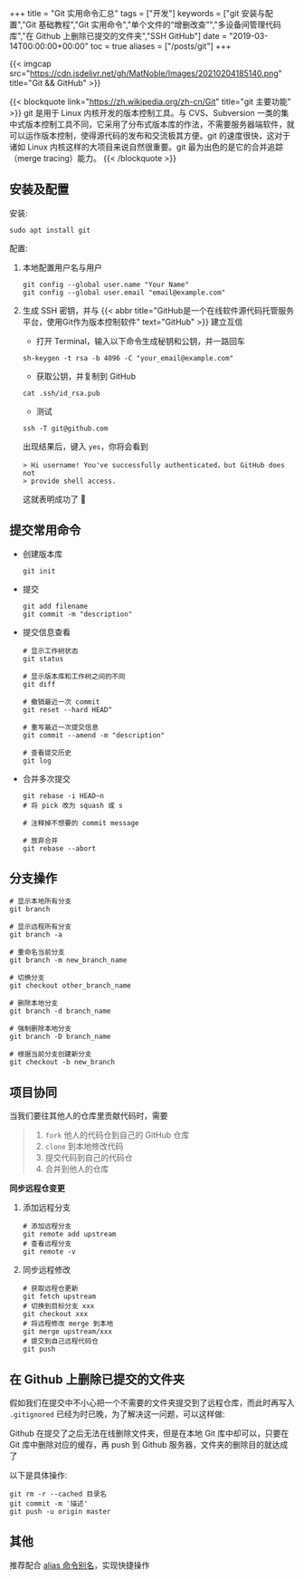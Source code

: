 +++
title = "Git 实用命令汇总"
tags = ["开发"]
keywords = ["git 安装与配置","Git 基础教程","Git 实用命令","单个文件的“增删改查”","多设备间管理代码库","在 Github 上删除已提交的文件夹","SSH GitHub"]
date = "2019-03-14T00:00:00+00:00"
toc = true
aliases = ["/posts/git"]
+++

{{< imgcap src="https://cdn.jsdelivr.net/gh/MatNoble/Images/20210204185140.png" title="Git && GitHub" >}}

{{< blockquote link="https://zh.wikipedia.org/zh-cn/Git" title="git 主要功能" >}}
git 是用于 Linux 内核开发的版本控制工具。与 CVS、Subversion 一类的集中式版本控制工具不同，它采用了分布式版本库的作法，不需要服务器端软件，就可以运作版本控制，使得源代码的发布和交流极其方便。git 的速度很快，这对于诸如 Linux 内核这样的大项目来说自然很重要。git 最为出色的是它的合并追踪（merge tracing）能力。
{{< /blockquote >}}

## 安装及配置

安装:

```shell
sudo apt install git
```

配置:

1. 本地配置用户名与用户

   ```shell
   git config --global user.name "Your Name"
   git config --global user.email "email@example.com"
   ```

2. 生成 SSH 密钥，并与 {{< abbr title="GitHub是一个在线软件源代码托管服务平台，使用Git作为版本控制软件" text="GitHub" >}} 建立互信

   - 打开 Terminal，输入以下命令生成秘钥和公钥，并一路回车

   ```shell
   sh-keygen -t rsa -b 4096 -C "your_email@example.com"
   ```

   - 获取公钥，并复制到 GitHub

   ```shell
   cat .ssh/id_rsa.pub
   ```

   - 测试

   ```shell
   ssh -T git@github.com
   ```

   出现结果后，键入 `yes`，你将会看到

   ```shell
   > Hi username! You've successfully authenticated，but GitHub does not
   > provide shell access.
   ```

   这就表明成功了 🎉

## 提交常用命令

- 创建版本库

  ```shell
  git init
  ```

- 提交

  ```shell
  git add filename
  git commit -m "description"
  ```

- 提交信息查看

  ```shell
  # 显示工作树状态
  git status

  # 显示版本库和工作树之间的不同
  git diff

  # 撤销最近一次 commit
  git reset --hard HEAD^

  # 重写最近一次提交信息
  git commit --amend -m "description"

  # 查看提交历史
  git log
  ```

- 合并多次提交

  ```shell
  git rebase -i HEAD~n
  # 将 pick 改为 squash 或 s

  # 注释掉不想要的 commit message

  # 放弃合并
  git rebase --abort
  ```

## 分支操作

```shell
# 显示本地所有分支
git branch

# 显示远程所有分支
git branch -a

# 重命名当前分支
git branch -m new_branch_name

# 切换分支
git checkout other_branch_name

# 删除本地分支
git branch -d branch_name

# 强制删除本地分支
git branch -D branch_name

# 根据当前分支创建新分支
git checkout -b new_branch
```

## 项目协同

当我们要往其他人的仓库里贡献代码时，需要

> 1. `fork` 他人的代码仓到自己的 GitHub 仓库
> 2. `clone` 到本地修改代码
> 3. 提交代码到自己的代码仓
> 4. 合并到他人的仓库

**同步远程仓变更**

1. 添加远程分支
   ```shell
   # 添加远程分支
   git remote add upstream
   # 查看远程分支
   git remote -v
   ```
2. 同步远程修改
   ```shell
   # 获取远程仓更新
   git fetch upstream
   # 切换到目标分支 xxx
   git checkout xxx
   # 将远程修改 merge 到本地
   git merge upstream/xxx
   # 提交到自己远程代码仓
   git push
   ```

## 在 Github 上删除已提交的文件夹

假如我们在提交中不小心把一个不需要的文件夹提交到了远程仓库，而此时再写入 `.gitignored` 已经为时已晚，为了解决这一问题，可以这样做:

Github 在提交了之后无法在线删除文件夹，但是在本地 Git 库中却可以，只要在 Git 库中删除对应的缓存，再 push 到 Github 服务器，文件夹的删除目的就达成了

以下是具体操作:

```shell
git rm -r --cached 目录名
git commit -m '描述'
git push -u origin master
```

## 其他

推荐配合 [alias 命令别名](https://matnoble.github.io/tech/ubuntu/install-zsh/#alias-%E5%91%BD%E4%BB%A4%E5%88%AB%E5%90%8D)，实现快捷操作
